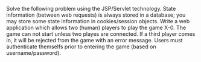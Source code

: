 Solve the following problem using the JSP/Servlet technology. State information (between web requests) is always stored in a database; you may store some state information in cookies/session objects. Write a web application which allows two (human) players to play the game X-0. The game can not start unless two playes are connected. If a third player comes in, it will be rejected from the game with an error message. Users must authenticate themselfs prior to entering the game (based on username/password).
